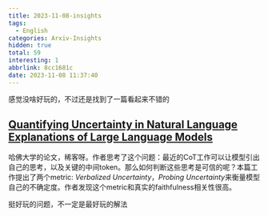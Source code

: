 ```yaml
---
title: 2023-11-08-insights
tags:
  - English
categories: Arxiv-Insights
hidden: true
total: 59
interesting: 1
abbrlink: 8cc1681c
date: 2023-11-08 11:37:40
---
```


感觉没啥好玩的，不过还是找到了一篇看起来不错的

## [Quantifying Uncertainty in Natural Language Explanations of Large Language Models](https://arxiv.org/pdf/2311.03533.pdf)

哈佛大学的论文，稀客呀。作者思考了这个问题：最近的CoT工作可以让模型引出自己的思考，以及关键的中间token。那么如何判断这些思考是可信的呢？本篇工作提出了两个metric: *Verbalized Uncertainty*，*Probing Uncertainty*来衡量模型自己的不确定度。作者发现这个metric和真实的faithfulness相关性很高。

挺好玩的问题，不一定是最好玩的解法
